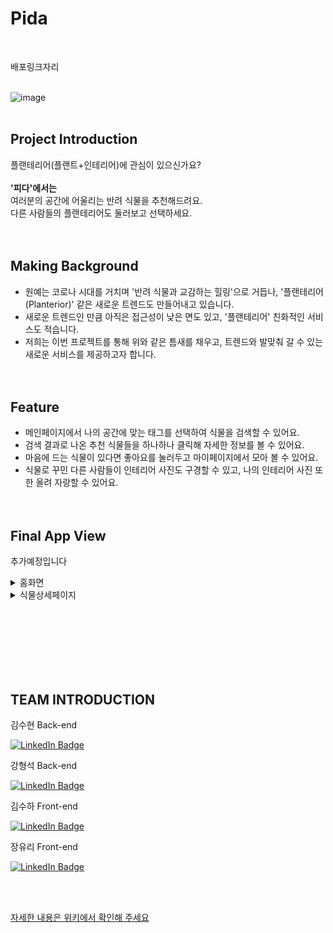 # Pida
<br/>

배포링크자리
<br/><br/>

![image](https://user-images.githubusercontent.com/55533303/164128088-ca97240c-882b-451c-95d6-754a28eb83f9.png)
<br/><br/>

## Project Introduction
플랜테리어(플랜트+인테리어)에 관심이 있으신가요? <br/><br/>
**'피다'에서는** <br/>
여러분의 공간에 어울리는 반려 식물을 추천해드려요. <br/> 
다른 사람들의 플랜테리어도 둘러보고 선택하세요. 
<br/><br/><br/> 


## Making Background
* 원예는 코로나 시대를 거치며 '반려 식물과 교감하는 힐링'으로 거듭나, '플랜테리어(Planterior)' 같은 새로운 트렌드도 만들어내고 있습니다.
* 새로운 트렌드인 만큼 아직은 접근성이 낮은 면도 있고, '플랜테리어' 친화적인 서비스도 적습니다.
* 저희는 이번 프로젝트를 통해 위와 같은 틈새를 채우고, 트렌드와 발맞춰 갈 수 있는 새로운 서비스를 제공하고자 합니다.
<br/><br/><br/> 

## Feature
* 메인페이지에서 나의 공간에 맞는 태그를 선택하여 식물을 검색할 수 있어요.
* 검색 결과로 나온 추천 식물들을 하나하나 클릭해 자세한 정보를 볼 수 있어요.
* 마음에 드는 식물이 있다면 좋아요를 눌러두고 마이페이지에서 모아 볼 수 있어요.
* 식물로 꾸민 다른 사람들이 인테리어 사진도 구경할 수 있고, 나의 인테리어 사진 또한 올려 자랑할 수 있어요.
<br/><br/><br/>

## Final App View
추가예정입니다
<details>
  <summary>홈화면</summary>
</details>
<details>
  <summary>식물상세페이지</summary>
</details>

<br/><br/><br/><br/><br/><br/>

## TEAM INTRODUCTION

<summary>김수현 Back-end</summary>

[![LinkedIn Badge](https://img.shields.io/badge/suxxzzy-181717?style=flat-square&logo=Github&logoColor=white&link=https://github.com/codestates/Pida/wiki/Team)](https://github.com/suxxzzy)

<summary>강형석 Back-end</summary>

[![LinkedIn Badge](https://img.shields.io/badge/neroaki-181717?style=flat-square&logo=Github&logoColor=white&link=https://github.com/codestates/Pida/wiki/Team)](https://github.com/neroaki)

 <summary>김수하 Front-end</summary>

[![LinkedIn Badge](https://img.shields.io/badge/osuhao-181717?style=flat-square&logo=Github&logoColor=white&link=https://github.com/codestates/Pida/wiki/Team)](https://github.com/osuhao)


  <summary>장유리 Front-end</summary>
  
[![LinkedIn Badge](https://img.shields.io/badge/yuriiiiiiiiiii-181717?style=flat-square&logo=Github&logoColor=white&link=https://github.com/codestates/Pida/wiki/Team)](https://github.com/yuriiiiiiiiiii)


<br/><br/>

[자세한 내용은 위키에서 확인해 주세요](https://github.com/codestates/Pida/wiki)
